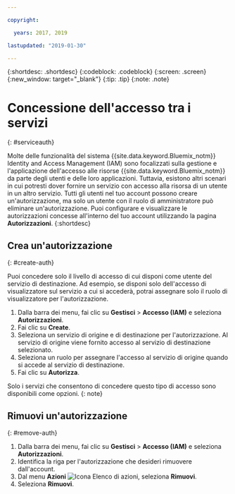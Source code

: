 ```yaml
---

copyright:

  years: 2017, 2019

lastupdated: "2019-01-30"

---
```


{:shortdesc: .shortdesc}
{:codeblock: .codeblock}
{:screen: .screen}
{:new_window: target="_blank"}
{:tip: .tip}
{:note: .note}


# Concessione dell'accesso tra i servizi
{: #serviceauth}

Molte delle funzionalità del sistema {{site.data.keyword.Bluemix_notm}} Identity and Access Management (IAM) sono focalizzati sulla gestione e l'applicazione dell'accesso alle risorse {{site.data.keyword.Bluemix_notm}} da parte degli utenti e delle loro applicazioni. Tuttavia, esistono altri scenari in cui potresti dover fornire un servizio con accesso alla risorsa di un utente in un altro servizio. Tutti gli utenti nel tuo account possono creare un'autorizzazione, ma solo un utente con il ruolo di amministratore può eliminare un'autorizzazione. Puoi configurare e visualizzare le autorizzazioni concesse all'interno del tuo account utilizzando la pagina **Autorizzazioni**. 
{:shortdesc}

## Crea un'autorizzazione
{: #create-auth}

Puoi concedere solo il livello di accesso di cui disponi come utente del servizio di destinazione. Ad esempio, se disponi solo dell'accesso di visualizzatore sul servizio a cui si accederà, potrai assegnare solo il ruolo di visualizzatore per l'autorizzazione.

1. Dalla barra dei menu, fai clic su **Gestisci** &gt; **Accesso (IAM)** e seleziona **Autorizzazioni**. 
2. Fai clic su **Create**.
3. Seleziona un servizio di origine e di destinazione per l'autorizzazione. Al servizio di origine viene fornito accesso al servizio di destinazione selezionato.
4. Seleziona un ruolo per assegnare l'accesso al servizio di origine quando si accede al servizio di destinazione.
5. Fai clic su **Autorizza**.

Solo i servizi che consentono di concedere questo tipo di accesso sono disponibili come opzioni.
{: note}

## Rimuovi un'autorizzazione
{: #remove-auth}

1. Dalla barra dei menu, fai clic su **Gestisci** &gt; **Accesso (IAM)** e seleziona **Autorizzazioni**. 
2. Identifica la riga per l'autorizzazione che desideri rimuovere dall'account.
3. Dal menu **Azioni** ![Icona Elenco di azioni](../icons/action-menu-icon.svg), seleziona **Rimuovi**.
5. Seleziona **Rimuovi**.
